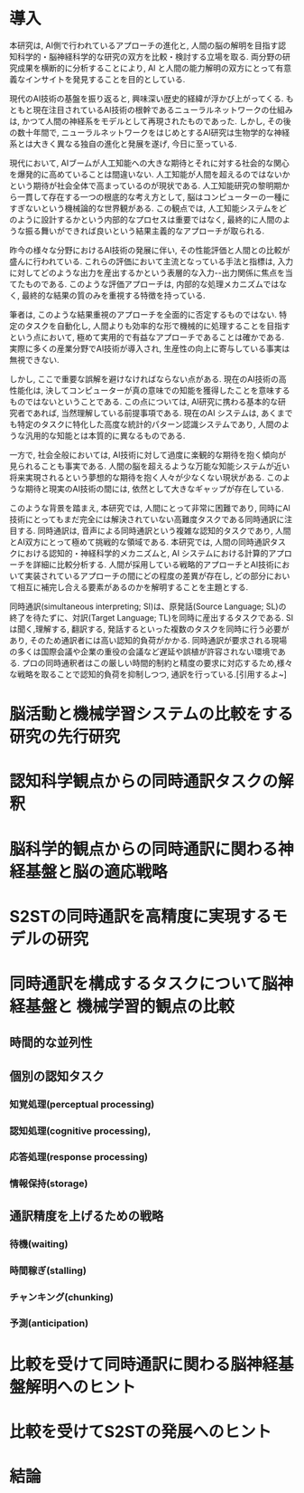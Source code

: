 
# 導入
本研究は, AI側で行われているアプローチの進化と, 人間の脳の解明を目指す認知科学的・脳神経科学的な研究の双方を比較・検討する立場を取る.
両分野の研究成果を横断的に分析することにより, AI と人間の能力解明の双方にとって有意義なインサイトを発見することを目的としている.

現代のAI技術の基盤を振り返ると, 興味深い歴史的経緯が浮かび上がってくる.
もともと現在注目されているAI技術の根幹であるニューラルネットワークの仕組みは, かつて人間の神経系をモデルとして再現されたものであった.
しかし, その後の数十年間で, ニューラルネットワークをはじめとするAI研究は生物学的な神経系とは大きく異なる独自の進化と発展を遂げ, 今日に至っている.

現代において, AIブームが人工知能への大きな期待とそれに対する社会的な関心を爆発的に高めていることは間違いない.
人工知能が人間を超えるのではないかという期待が社会全体で高まっているのが現状である.
人工知能研究の黎明期から一貫して存在する一つの根底的な考え方として, 脳はコンピューターの一種にすぎないという機械論的な世界観がある.
この観点では, 人工知能システムをどのように設計するかという内部的なプロセスは重要ではなく, 最終的に人間のような振る舞いができれば良いという結果主義的なアプローチが取られる.

昨今の様々な分野におけるAI技術の発展に伴い, その性能評価と人間との比較が盛んに行われている.
これらの評価において主流となっている手法と指標は, 入力に対してどのような出力を産出するかという表層的な入力--出力関係に焦点を当てたものである.
このような評価アプローチは, 内部的な処理メカニズムではなく, 最終的な結果の質のみを重視する特徴を持っている.

筆者は, このような結果重視のアプローチを全面的に否定するものではない.
特定のタスクを自動化し, 人間よりも効率的な形で機械的に処理することを目指すという点において, 極めて実用的で有益なアプローチであることは確かである.
実際に多くの産業分野でAI技術が導入され, 生産性の向上に寄与している事実は無視できない.

しかし, ここで重要な誤解を避けなければならない点がある.
現在のAI技術の高性能化は, 決してコンピューターが真の意味での知能を獲得したことを意味するものではないということである.
この点については, AI研究に携わる基本的な研究者であれば, 当然理解している前提事項である.
現在のAI システムは, あくまでも特定のタスクに特化した高度な統計的パターン認識システムであり, 人間のような汎用的な知能とは本質的に異なるものである.

一方で, 社会全般においては, AI技術に対して過度に楽観的な期待を抱く傾向が見られることも事実である.
人間の脳を超えるような万能な知能システムが近い将来実現されるという夢想的な期待を抱く人々が少なくない現状がある.
このような期待と現実のAI技術の間には, 依然として大きなギャップが存在している.

このような背景を踏まえ, 本研究では, 人間にとって非常に困難であり, 同時にAI技術にとってもまだ完全には解決されていない高難度タスクである同時通訳に注目する.
同時通訳は, 音声による同時通訳という複雑な認知的タスクであり, 人間とAI双方にとって極めて挑戦的な領域である.
本研究では, 人間の同時通訳タスクにおける認知的・神経科学的メカニズムと, AI システムにおける計算的アプローチを詳細に比較分析する.
人間が採用している戦略的アプローチとAI技術において実装されているアプローチの間にどの程度の差異が存在し, どの部分において相互に補完し合える要素があるのかを解明することを主題とする.

同時通訳(simultaneous interpreting; SI)は、原発話(Source Language; SL)の終了を待たずに、対訳(Target Language; TL)を同時に産出するタスクである.
SIは聞く,理解する, 翻訳する, 発話するといった複数のタスクを同時に行う必要があり, そのため通訳者には高い認知的負荷がかかる. 
同時通訳が要求される現場の多くは国際会議や企業の重役の会議など遅延や誤植が許容されない環境である.
プロの同時通釈者はこの厳しい時間的制約と精度の要求に対応するため,様々な戦略を取ることで認知的負荷を抑制しつつ, 通訳を行っている.[引用するよ~]

# 脳活動と機械学習システムの比較をする研究の先行研究

# 認知科学観点からの同時通訳タスクの解釈

# 脳科学的観点からの同時通訳に関わる神経基盤と脳の適応戦略

# S2STの同時通訳を高精度に実現するモデルの研究

# 同時通訳を構成するタスクについて脳神経基盤と 機械学習的観点の比較
## 時間的な並列性

## 個別の認知タスク
### 知覚処理(perceptual processing)
### 認知処理(cognitive processing), 
### 応答処理(response processing)
### 情報保持(storage)

## 通訳精度を上げるための戦略
### 待機(waiting)
### 時間稼ぎ(stalling)
### チャンキング(chunking)
### 予測(anticipation)


# 比較を受けて同時通訳に関わる脳神経基盤解明へのヒント

# 比較を受けてS2STの発展へのヒント

# 結論

